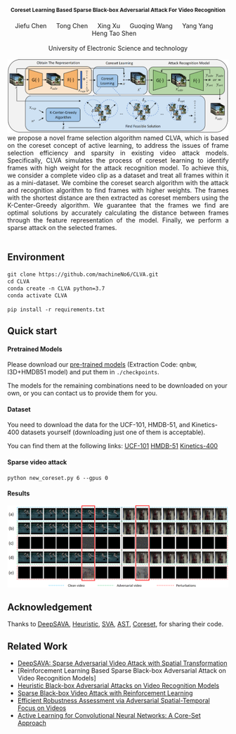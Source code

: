 <div align="center">

<h2><span style="font-size:12px">Coreset Learning Based Sparse Black-box Adversarial Attack For Video Recognition</span> </h2> 

<div>
    <a target='_blank'>Jiefu Chen </a>&emsp;
    <a target='_blank'>Tong Chen </a>&emsp;
    <a target='_blank'>Xing Xu  </a>&emsp;
    <a target='_blank'>Guoqing Wang </a>&emsp;
    <a target='_blank'>Yang Yang  </a>&emsp;
    <a target='_blank'>Heng Tao Shen </a>&emsp;

</div>
<br>
<div>
    University of Electronic Science and technology
</div>

<br>
<img src="./docs/static/images/kuangjiatu.png?raw=true" width="768px">

<div align="justify"> we propose a novel frame selection algorithm named CLVA, which is based on the coreset concept of active learning, to address the issues of frame selection efficiency and sparsity in existing video attack models. Specifically, CLVA simulates the process of coreset learning to identify frames with high weight for the attack recognition model. To achieve this, we consider a complete video clip as a dataset and treat all frames within it as a mini-dataset. We combine the coreset search algorithm with the attack and recognition algorithm to find frames with higher weights. The frames with the shortest distance are then extracted as coreset members using the K-Center-Greedy algorithm. We guarantee that the frames we find are optimal solutions by accurately calculating the distance between frames through the feature representation of the model. Finally, we perform a sparse attack on the selected frames.
</div>
<br>


</div>


## Environment
```
git clone https://github.com/machineNo6/CLVA.git
cd CLVA
conda create -n CLVA python=3.7
conda activate CLVA

pip install -r requirements.txt
```

## Quick start

#### Pretrained Models
Please download our [pre-trained models](https://pan.baidu.com/s/133O8LhydB9H13I3LbI12uA?pwd=qnbw ) (Extraction Code: qnbw, I3D+HMDB51 model) and put them in `./checkpoints`.

The models for the remaining combinations need to be downloaded on your own, or you can contact us to provide them for you.

#### Dataset

You need to download the data for the UCF-101, HMDB-51, and Kinetics-400 datasets yourself (downloading just one of them is acceptable).

You can find them at the following links:
[UCF-101](https://tensorflow.google.cn/datasets/catalog/ucf101)
[HMDB-51](https://pytorch.org/vision/stable/generated/torchvision.datasets.HMDB51.html)
[Kinetics-400](https://www.deepmind.com/open-source/kinetics)


#### Sparse video attack

```
python new_coreset.py 6 --gpus 0
```
#### Results

<img src="./docs/static/images/result.png?raw=true" width="768px">

## Acknowledgement
Thanks to
[DeepSAVA](https://github.com/TrustAI/DeepSAVA),
[Heuristic](https://github.com/zhipeng-wei/Heuristic_black_box_adversarial_attack_on_video_recognition_models), 
[SVA](https://github.com/FenHua/SVA), 
[AST](https://github.com/deepsota/astfocus),
[Coreset](https://github.com/ozansener/active_learning_coreset),
for sharing their code.


## Related Work
- [DeepSAVA: Sparse Adversarial Video Attack with Spatial Transformation](https://github.com/TrustAI/DeepSAVA)
- [Reinforcement Learning Based Sparse Black-box Adversarial Attack on Video Recognition Models]
- [Heuristic Black-box Adversarial Attacks on Video Recognition Models](https://github.com/zhipeng-wei/Heuristic_black_box_adversarial_attack_on_video_recognition_models)
- [Sparse Black-box Video Attack with Reinforcement Learning](https://github.com/FenHua/SVA)
- [Efficient Robustness Assessment via Adversarial Spatial-Temporal Focus on Videos](https://github.com/deepsota/astfocus)
- [Active Learning for Convolutional Neural Networks: A Core-Set Approach](https://github.com/ozansener/active_learning_coreset)



